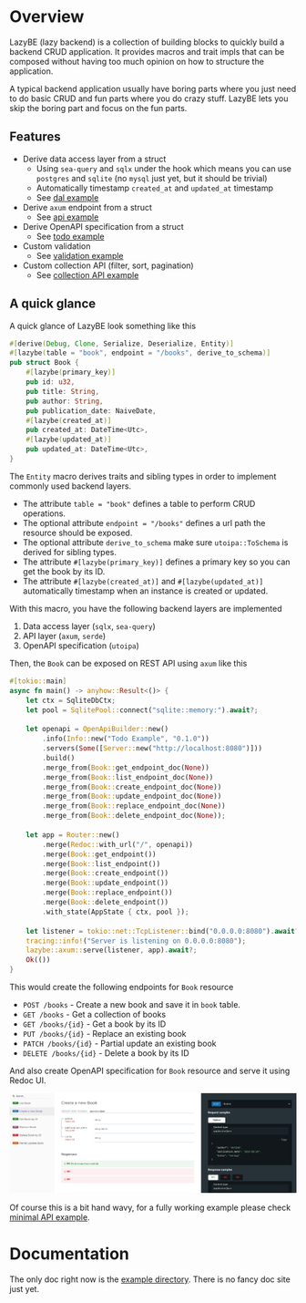 # Overview

LazyBE (lazy backend) is a collection of building blocks to quickly build a backend CRUD application.
It provides macros and trait impls that can be composed without having too much opinion on how to structure the application.

A typical backend application usually have boring parts where you just need to do basic CRUD and
fun parts where you do crazy stuff. LazyBE lets you skip the boring part and focus on the fun parts. 

## Features

- Derive data access layer from a struct
  - Using `sea-query` and `sqlx` under the hook which means you can use `postgres` and `sqlite` (no `mysql` just yet, but it should be trivial)
  - Automatically timestamp `created_at` and `updated_at` timestamp
  - See [dal example](./examples/kitchen-sink/examples/dal_minimal.rs)
- Derive `axum` endpoint from a struct
  - See [api example](./examples/kitchen-sink/examples/api_minimal.rs)
- Derive OpenAPI specification from a struct
  - See [todo example](./examples/todo)
- Custom validation
  - See [validation example](./examples/kitchen-sink/examples/api_validation.rs)
- Custom collection API (filter, sort, pagination)
  - See [collection API example](./examples/kitchen-sink/examples/api_pagination.rs)

## A quick glance

A quick glance of LazyBE look something like this

```rust
#[derive(Debug, Clone, Serialize, Deserialize, Entity)]
#[lazybe(table = "book", endpoint = "/books", derive_to_schema)]
pub struct Book {
    #[lazybe(primary_key)]
    pub id: u32,
    pub title: String,
    pub author: String,
    pub publication_date: NaiveDate,
    #[lazybe(created_at)]
    pub created_at: DateTime<Utc>,
    #[lazybe(updated_at)]
    pub updated_at: DateTime<Utc>,
}
```

The `Entity` macro derives traits and sibling types in order to implement commonly used backend layers.

- The attribute `table = "book"` defines a table to perform CRUD operations.
- The optional attribute `endpoint = "/books"` defines a url path the resource should be exposed.
- The optional attribute `derive_to_schema` make sure `utoipa::ToSchema` is derived for sibling types.
- The attribute `#[lazybe(primary_key)]` defines a primary key so you can get the book by its ID.
- The attribute `#[lazybe(created_at)]` and `#[lazybe(updated_at)]` automatically timestamp when an instance is created or updated.

With this macro, you have the following backend layers are implemented

1. Data access layer (`sqlx`, `sea-query`)
2. API layer (`axum`, `serde`)
3. OpenAPI specification (`utoipa`)

Then, the `Book` can be exposed on REST API using `axum` like this

```rust
#[tokio::main]
async fn main() -> anyhow::Result<()> {
    let ctx = SqliteDbCtx;
    let pool = SqlitePool::connect("sqlite::memory:").await?;

    let openapi = OpenApiBuilder::new()
        .info(Info::new("Todo Example", "0.1.0"))
        .servers(Some([Server::new("http://localhost:8080")]))
        .build()
        .merge_from(Book::get_endpoint_doc(None))
        .merge_from(Book::list_endpoint_doc(None))
        .merge_from(Book::create_endpoint_doc(None))
        .merge_from(Book::update_endpoint_doc(None))
        .merge_from(Book::replace_endpoint_doc(None))
        .merge_from(Book::delete_endpoint_doc(None));

    let app = Router::new()
        .merge(Redoc::with_url("/", openapi))
        .merge(Book::get_endpoint())
        .merge(Book::list_endpoint())
        .merge(Book::create_endpoint())
        .merge(Book::update_endpoint())
        .merge(Book::replace_endpoint())
        .merge(Book::delete_endpoint())
        .with_state(AppState { ctx, pool });

    let listener = tokio::net::TcpListener::bind("0.0.0.0:8080").await?;
    tracing::info!("Server is listening on 0.0.0.0:8080");
    lazybe::axum::serve(listener, app).await?;
    Ok(())
}
```

This would create the following endpoints for `Book` resource
- `POST /books` - Create a new book and save it in `book` table.
- `GET /books` - Get a collection of books
- `GET /books/{id}` - Get a book by its ID
- `PUT /books/{id}` - Replace an existing book
- `PATCH /books/{id}` - Partial update an existing book
- `DELETE /books/{id}` - Delete a book by its ID

And also create OpenAPI specification for `Book` resource and serve it using Redoc UI.

![](./docs/redoc.png)

Of course this is a bit hand wavy, for a fully working example
please check [minimal API example](./examples/kitchen-sink/examples/api_minimal.rs).

# Documentation

The only doc right now is the [example directory](./examples). There is no fancy doc site just yet.
